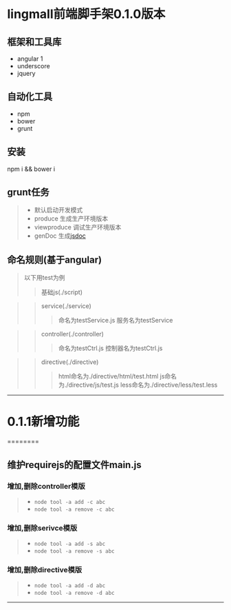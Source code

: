 # lingmall前端脚手架0.1.0版本 #

## 框架和工具库 ##
*  angular 1
*  underscore
*  jquery

## 自动化工具 ##
* npm
* bower
* grunt

## 安装 ##
npm i && bower i 

## grunt任务 ##
>* 默认启动开发模式
>* produce 生成生产环境版本
>* viewproduce 调试生产环境版本
>* genDoc 生成[jsdoc](http://usejsdoc.org/)



## 命名规则(基于angular) ##
> 以下用test为例
>> 基础js(./script)

>> service(./service)
>>> 命名为testService.js
>>>服务名为testService

>> controller(./controller)
>>> 命名为testCtrl.js
>>> 控制器名为testCtrl.js

>> directive(./directive)
>>> html命名为./directive/html/test.html
>>> js命名为./directive/js/test.js
>>> less命名为./directive/less/test.less

***
# 0.1.1新增功能 #
========
## 维护requirejs的配置文件main.js

### 增加,删除controller模版
>*	`node tool -a add -c abc`
>*	`node tool -a remove -c abc`

### 增加,删除serivce模版
>*	`node tool -a add -s abc`
>*	`node tool -a remove -s abc`

### 增加,删除directive模版
>*	`node tool -a add -d abc`
>*	`node tool -a remove -d abc`


***





